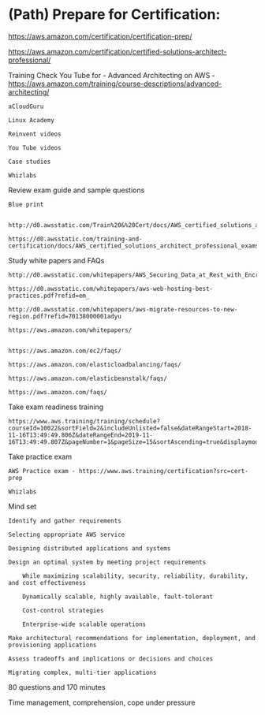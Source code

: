 # (Path) Prepare for Certification:

https://aws.amazon.com/certification/certification-prep/

https://aws.amazon.com/certification/certified-solutions-architect-professional/


Training
	Check You Tube for - Advanced Architecting on AWS - https://aws.amazon.com/training/course-descriptions/advanced-architecting/
		
	aCloudGuru
	
	Linux Academy
	
	Reinvent videos
	
	You Tube videos
	
	Case studies
	
	Whizlabs
	
Review exam guide and sample questions

	Blue print
	
		http://d0.awsstatic.com/Train%20&%20Cert/docs/AWS_certified_solutions_architect_professional_blueprint.pdf
	
	https://d0.awsstatic.com/training-and-certification/docs/AWS_certified_solutions_architect_professional_examsample.pdf
	
Study white papers and FAQs

	http://d0.awsstatic.com/whitepapers/AWS_Securing_Data_at_Rest_with_Encryption.pdf
	
	https://d0.awsstatic.com/whitepapers/aws-web-hosting-best-practices.pdf?refid=em_
	
	http://d0.awsstatic.com/whitepapers/aws-migrate-resources-to-new-region.pdf?refid=70138000001adyu
	
	https://aws.amazon.com/whitepapers/
	
	
	https://aws.amazon.com/ec2/faqs/
	
	https://aws.amazon.com/elasticloadbalancing/faqs/
	
	https://aws.amazon.com/elasticbeanstalk/faqs/
	
	https://aws.amazon.com/faqs/
	
Take exam readiness training					

	https://www.aws.training/training/schedule?courseId=10022&sortField=2&includeUnlisted=false&dateRangeStart=2018-11-16T13:49:49.806Z&dateRangeEnd=2019-11-16T13:49:49.807Z&pageNumber=1&pageSize=15&sortAscending=true&displaymode=list&calendardate=
	
Take practice exam

	AWS Practice exam - https://www.aws.training/certification?src=cert-prep
	
	Whizlabs
	
Mind set

	Identify and gather requirements
	
	Selecting appropriate AWS service
	
	Designing distributed applications and systems
	
	Design an optimal system by meeting project requirements
		
		While maximizing scalability, security, reliability, durability, and cost effectiveness
		
		Dynamically scalable, highly available, fault-tolerant
		
		Cost-control strategies
		
		Enterprise-wide scalable operations
	
	Make architectural recommendations for implementation, deployment, and provisioning applications

	Assess tradeoffs and implications or decisions and choices
	
	Migrating complex, multi-tier applications

80 questions and 170 minutes

Time management, comprehension, cope under pressure	
